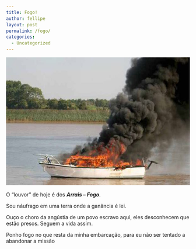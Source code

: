 ```yaml
---
title: Fogo!
author: fellipe
layout: post
permalink: /fogo/
categories:
  - Uncategorized
---
```

<p style="text-align: left;">
  <a href="/img/posts/2015/11/boat_fire-423503.jpg"><img class="size-full wp-image-406 aligncenter" alt="boat_fire-423503" src="/img/posts/2015/11/boat_fire-423503.jpg" width="590" height="350" /></a>
</p>

<p style="text-align: left;">
  <p style="text-align: left;">
    O &#8220;louvor&#8221; de hoje é dos <strong><em>Arrais &#8211; Fogo</em></strong>.
  </p>
  
  <p>
    Sou náufrago em uma terra onde a ganância é lei.
  </p>
  
  <p>
    Ouço o choro da angústia de um povo escravo aqui, eles desconhecem que estão presos. Seguem a vida assim.
  </p>
  
  <p>
    Ponho fogo no que resta da minha embarcação, para eu não ser tentado a abandonar a missão
  </p>
  
  <p>
  </p>